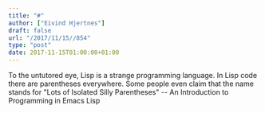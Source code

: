 ```yaml
---
title: "#"
author: ["Eivind Hjertnes"]
draft: false
url: "/2017/11/15//854"
type: "post"
date: 2017-11-15T01:00:00+01:00
---
```


To the untutored eye, Lisp is a strange programming language. In Lisp
code there are parentheses everywhere. Some people even claim that the
name stands for "Lots of Isolated Silly Parentheses" -- An Introduction
to Programming in Emacs Lisp
